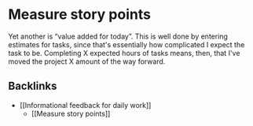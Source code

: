 # Measure story points
Yet another is “value added for today”. This is well done by entering estimates for tasks, since that's essentially how complicated I expect the task to be. Completing X expected hours of tasks means, then, that I've moved the project X amount of the way forward.

## Backlinks
* [[Informational feedback for daily work]]
	* [[Measure story points]]

<!-- {BearID:C9C276B9-0E75-49A3-9CEE-2CBCEFBB49D6-2669-0000156CFF410F83} -->
